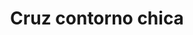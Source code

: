 ---
title: Cruz contorno chica
date: 
draft: false

# descripcion
description : Conjunto de cadena y dije en plata 925. Largo 40, 45 o 50 cm a elección.

materials: Plata 925

color: 

dimensions: Largo total dije 1.7 cm

code: 06-26-0925

type: "Conjuntos"

categories: []

price: $3.270,00

price_eftvo: $2.780,00

# Images
# first image will be shown in the product page
images:
  # - image: "images/path_to_image"
  # La ubicacion de las imagenes es imagenes/Conjuntos/Conjuntos.Cadena y Dije/06-26-0925-cruz-contorno-chica
  - image: "./images/conjuntos/cadena_y_dije/06-26-0925-cruz-contorno-chica.jpg"
---